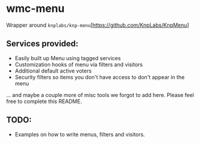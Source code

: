 # wmc-menu

Wrapper around `knplabs/knp-menu`[https://github.com/KnpLabs/KnpMenu]

## Services provided:

   * Easily built up Menu using tagged services
   * Customization hooks of menu via filters and visitors
   * Additional default active voters
   * Security filters so items you don't have access to don't appear in the menu

... and maybe a couple more of misc tools we forgot to add here. Please feel free to complete this README.

## TODO:

  * Examples on how to write menus, filters and visitors.
